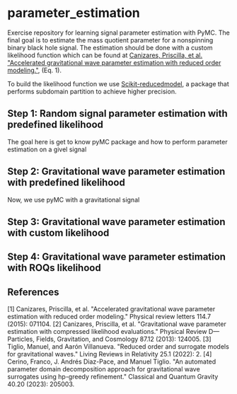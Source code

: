 # parameter_estimation

Exercise repository for learning signal parameter estimation with PyMC. The final goal is to estimate the mass quotient parameter for a nonspinning binary black hole signal. The estimation should be done with a custom likelihood function which can be found at [Canizares, Priscilla, et al. "Accelerated gravitational wave parameter estimation with reduced order modeling."](https://link.aps.org/accepted/10.1103/PhysRevLett.114.071104), (Eq. 1).

To build the likelihood function we use [Scikit-reducedmodel](https://github.com/francocerino/scikit-reducedmodel), a package that performs subdomain partition to achieve higher precision.


## Step 1: Random signal parameter estimation with predefined likelihood
The goal here is get to know pyMC package and how to perform parameter estimation on a givel signal 

## Step 2: Gravitational wave parameter estimation with predefined likelihood
Now, we use pyMC with a gravitational signal 

## Step 3: Gravitational wave parameter estimation with custom likelihood

## Step 4: Gravitational wave parameter estimation with ROQs likelihood



## References

[1] Canizares, Priscilla, et al. "Accelerated gravitational wave parameter estimation with reduced order modeling." Physical review letters 114.7 (2015): 071104.
[2] Canizares, Priscilla, et al. "Gravitational wave parameter estimation with compressed likelihood evaluations." Physical Review D—Particles, Fields, Gravitation, and Cosmology 87.12 (2013): 124005.
[3] Tiglio, Manuel, and Aarón Villanueva. "Reduced order and surrogate models for gravitational waves." Living Reviews in Relativity 25.1 (2022): 2.
[4] Cerino, Franco, J. Andrés Diaz-Pace, and Manuel Tiglio. "An automated parameter domain decomposition approach for gravitational wave surrogates using hp-greedy refinement." Classical and Quantum Gravity 40.20 (2023): 205003.